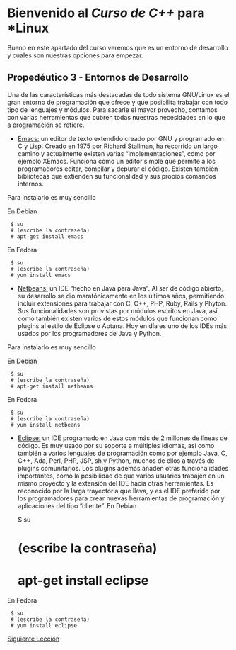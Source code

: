 # Bienvenido al *Curso de C++* para *Linux

Bueno en este apartado del curso veremos que es un entorno de desarrollo y cuales son nuestras opciones para empezar.

## Propedéutico 3 - Entornos de Desarrollo

Una de las características más destacadas de todo sistema GNU/Linux es el gran entorno de programación que ofrece y que posibilita trabajar con todo tipo de lenguajes y módulos. Para sacarle el mayor provecho, contamos con varias herramientas que cubren todas nuestras necesidades en lo que a programación se refiere.

 * [Emacs:](http://www.gnu.org/software/emacs/) un editor de texto extendido creado por GNU y programado en C y Lisp. Creado en 1975 por Richard Stallman, ha recorrido un largo camino y actualmente existen varias “implementaciones”, como por ejemplo XEmacs. Funciona como un editor simple que permite a los programadores editar, compilar y depurar el código. Existen también bibliotecas que extienden su funcionalidad y sus propios comandos internos.


Para instalarlo es muy sencillo

En Debian 

     $ su
     # (escribe la contraseña)
     # apt-get install emacs 

En Fedora

     $ su
     # (escribe la contraseña)
     # yum install emacs 

 * [Netbeans:](https://netbeans.org/index_es.html) un IDE “hecho en Java para Java”. Al ser de código abierto, su desarrollo se dio maratónicamente en los últimos años, permitiendo incluir extensiones para trabajar con C, C++, PHP, Ruby, Rails y Phyton. Sus funcionalidades son provistas por módulos escritos en Java, así como también existen varios de estos módulos que funcionan como plugins al estilo de Eclipse o Aptana. Hoy en día es uno de los IDEs más usados por los programadores de Java y Python.

Para instalarlo es muy sencillo

En Debian 

     $ su
     # (escribe la contraseña)
     # apt-get install netbeans 

En Fedora

     $ su
     # (escribe la contraseña)
     # yum install netbeans
 
 * [Eclipse:](http://www.eclipse.org/) un IDE programado en Java con más de 2 millones de líneas de código. Es muy usado por su soporte a múltiples idiomas, así como también a varios lenguajes de programación como por ejemplo Java, C, C++, Ada, Perl, PHP, JSP, sh y Python, muchos de ellos a través de plugins comunitarios. Los plugins además añaden otras funcionalidades importantes, como la posibilidad de que varios usuarios trabajen en un mismo proyecto y la extensión del IDE hacia otras herramientas. Es reconocido por la larga trayectoria que lleva, y es el IDE preferido por los programadores para crear nuevas herramientas de programación y aplicaciones del tipo “cliente”.
En Debian 

     $ su
     # (escribe la contraseña)
     # apt-get install eclipse 

En Fedora

     $ su
     # (escribe la contraseña)
     # yum install eclipse

[Siguiente Lección](../Propedéutico03-EntornosDesarrollo/)
 
